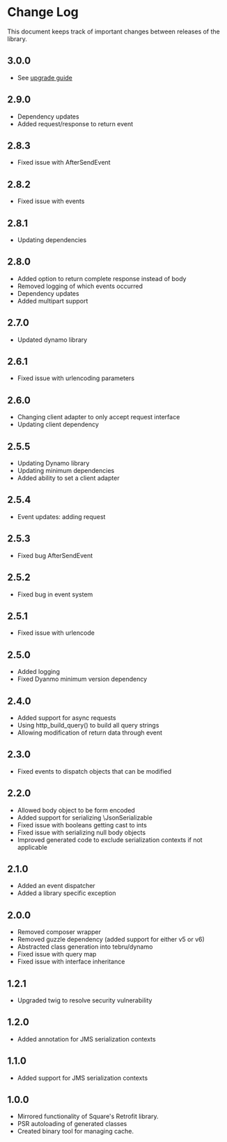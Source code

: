 Change Log
==========

This document keeps track of important changes between releases of the library.

3.0.0
-----

* See [upgrade guide](docs/upgrade_2_3.md)

2.9.0
-----

* Dependency updates
* Added request/response to return event


2.8.3
-----

* Fixed issue with AfterSendEvent

2.8.2
-----

* Fixed issue with events

2.8.1
-----

* Updating dependencies


2.8.0
-----

* Added option to return complete response instead of body
* Removed logging of which events occurred
* Dependency updates
* Added multipart support

2.7.0
-----

* Updated dynamo library

2.6.1
-----

* Fixed issue with urlencoding parameters

2.6.0
-----

* Changing client adapter to only accept request interface
* Updating client dependency

2.5.5
-----

* Updating Dynamo library
* Updating minimum dependencies
* Added ability to set a client adapter

2.5.4
-----

* Event updates: adding request

2.5.3
-----

* Fixed bug AfterSendEvent

2.5.2
-----

* Fixed bug in event system

2.5.1
-----

* Fixed issue with urlencode

2.5.0
-----

* Added logging
* Fixed Dyanmo minimum version dependency

2.4.0
-----

* Added support for async requests
* Using http_build_query() to build all query strings
* Allowing modification of return data through event

2.3.0
-----

* Fixed events to dispatch objects that can be modified

2.2.0
-----

* Allowed body object to be form encoded
* Added support for serializing \JsonSerializable
* Fixed issue with booleans getting cast to ints
* Fixed issue with serializing null body objects
* Improved generated code to exclude serialization contexts if not applicable

2.1.0
-----

* Added an event dispatcher
* Added a library specific exception

2.0.0
-----

* Removed composer wrapper
* Removed guzzle dependency (added support for either v5 or v6)
* Abstracted class generation into tebru/dynamo
* Fixed issue with query map
* Fixed issue with interface inheritance 

1.2.1
-----

* Upgraded twig to resolve security vulnerability

1.2.0
-----

* Added annotation for JMS serialization contexts


1.1.0
-----

* Added support for JMS serialization contexts

1.0.0
-----

* Mirrored functionality of Square's Retrofit library.
* PSR autoloading of generated classes
* Created binary tool for managing cache.
